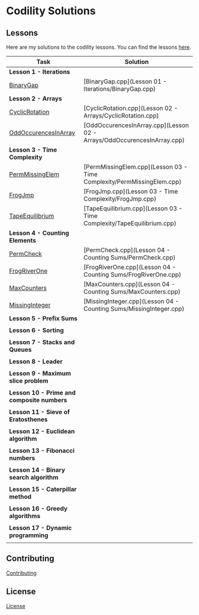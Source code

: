 # Codility Solutions

## Lessons

Here are my solutions to the codility lessons.  You can find the lessons [here](https://app.codility.com/programmers/lessons/1-iterations/).

| Task | Solution |
| ---- | ---- |
| **Lesson 1 - Iterations**| |
|[BinaryGap](https://app.codility.com/programmers/lessons/1-iterations/binary_gap/) | [BinaryGap.cpp](Lesson 01 - Iterations/BinaryGap.cpp) |
| **Lesson 2 - Arrays**| |
| [CyclicRotation](https://app.codility.com/programmers/lessons/2-arrays/cyclic_rotation/) | [CyclicRotation.cpp](Lesson 02 - Arrays/CyclicRotation.cpp) |
| [OddOccurencesInArray](https://app.codility.com/programmers/lessons/2-arrays/odd_occurrences_in_array/) |  [OddOccurencesInArray.cpp](Lesson 02 - Arrays/OddOccurencesInArray.cpp) |
| **Lesson 3 - Time Complexity** | |
|[PermMissingElem](https://app.codility.com/programmers/lessons/3-time_complexity/perm_missing_elem/) | [PermMissingElem.cpp](Lesson 03 - Time Complexity/PermMissingElem.cpp)|
|[FrogJmp](https://app.codility.com/programmers/lessons/3-time_complexity/frog_jmp/) | [FrogJmp.cpp](Lesson 03 - Time Complexity/FrogJmp.cpp)|
|[TapeEquilibrium](https://app.codility.com/programmers/lessons/3-time_complexity/tape_equilibrium/) | [TapeEquilibrium.cpp](Lesson 03 - Time Complexity/TapeEquilibrium.cpp)|
| **Lesson 4 - Counting Elements**| |
| [PermCheck](https://app.codility.com/programmers/lessons/4-counting_elements/perm_check/) | [PermCheck.cpp](Lesson 04 - Counting Sums/PermCheck.cpp)|
| [FrogRiverOne](https://app.codility.com/programmers/lessons/4-counting_elements/frog_river_one/) | [FrogRiverOne.cpp](Lesson 04 - Counting Sums/FrogRiverOne.cpp)|
| [MaxCounters](https://app.codility.com/programmers/lessons/4-counting_elements/frog_river_one/) | [MaxCounters.cpp](Lesson 04 - Counting Sums/MaxCounters.cpp)|
| [MissingInteger](https://app.codility.com/programmers/lessons/4-counting_elements/missing_integer/) | [MissingInteger.cpp](Lesson 04 - Counting Sums/MissingInteger.cpp)|
| **Lesson 5 - Prefix Sums** ||
|||
| **Lesson 6 - Sorting** ||
|||
| **Lesson 7 - Stacks and Queues** ||
|||
| **Lesson 8 - Leader** ||
|||
| **Lesson 9 - Maximum slice problem** ||
|||
| **Lesson 10 - Prime and composite numbers** ||
|||
| **Lesson 11 - Sieve of Eratosthenes** ||
|||
| **Lesson 12 - Euclidean algorithm** ||
|||
| **Lesson 13 - Fibonacci numbers** ||
|||
| **Lesson 14 - Binary search algorithm** ||
|||
| **Lesson 15 - Caterpillar method** ||
|||
| **Lesson 16 - Greedy algorithms** ||
|||
| **Lesson 17 - Dynamic programming** ||
|||


## Contributing
[Contributing](CONTRIBUTING.md)

## License
[License](LICENSE.md)
